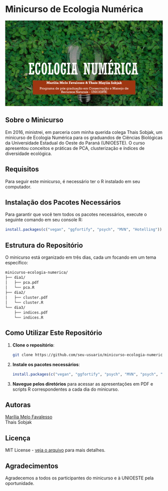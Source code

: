 # **Minicurso de Ecologia Numérica**

![Minicurso de Ecologia Numérica](image.png)

## Sobre o Minicurso

Em 2016, ministrei, em parceria com minha querida colega Thais Sobjak, um minicurso de Ecologia Numérica para os graduandos de Ciências Biológicas da Universidade Estadual do Oeste do Paraná (UNIOESTE). O curso apresentou conceitos e práticas de PCA, clusterização e índices de diversidade ecológica.

## Requisitos

Para seguir este minicurso, é necessário ter o R instalado em seu computador. 

## Instalação dos Pacotes Necessários

Para garantir que você tem todos os pacotes necessários, execute o seguinte comando em seu console R:

```r
install.packages(c("vegan", "ggfortify", "psych", "MVN", "Hotelling"))
```

## Estrutura do Repositório

O minicurso está organizado em três dias, cada um focando em um tema específico:

```
minicurso-ecologia-numerica/
├── dia1/
│   ├── pca.pdf
│   └── pca.R
├── dia2/
│   ├── cluster.pdf
│   └── cluster.R
└── dia3/
    ├── indices.pdf
    └── indices.R
```

## Como Utilizar Este Repositório

1. **Clone o repositório**:
    ```sh
    git clone https://github.com/seu-usuario/minicurso-ecologia-numerica.git
    ```
2. **Instale os pacotes necessários**:
    ```r
    install.packages(c("vegan", "ggfortify", "psych", "MVN", "psych", "MVN"))
    ```
3. **Navegue pelos diretórios** para acessar as apresentações em PDF e scripts R correspondentes a cada dia do minicurso.

## Autoras

[Marília Melo Favalesso](https://www.mmfava.com) <br>
Thais Sobjak

## Licença

MIT License - [veja o arquivo](LICENSE) para mais detalhes.

## Agradecimentos

Agradecemos a todos os participantes do minicurso e à UNIOESTE pela oportunidade.

